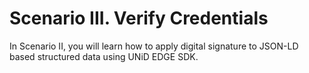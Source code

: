 # Scenario III. Verify Credentials

In Scenario II, you will learn how to apply digital signature to JSON-LD based structured data using UNiD EDGE SDK.
